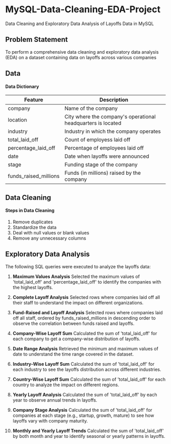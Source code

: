 # MySQL-Data-Cleaning-EDA-Project
Data Cleaning and Exploratory Data Analysis of Layoffs Data in MySQL


## Problem Statement
To perform a comprehensive data cleaning and exploratory data analysis (EDA) on a dataset containing data on layoffs across various companies 


## Data 

#### Data Dictionary
Feature | Description |
--- | --- |
company | Name of the company                    
location | City where the company's operational headquarters is located                 
industry | Industry in which the company operates              
total_laid_off | Count of employess laid off        
percentage_laid_off | Percentage of employees laid off          
date | Date when layoffs were announced     
stage | Funding stage of the company         
funds_raised_millions | Funds (in millions) raised by the company


## Data Cleaning

#### Steps in Data Cleaning
1. Remove duplicates
2. Standardize the data
3. Deal with null values or blank values
4. Remove any unnecessary columns


## Exploratory Data Analysis

The following SQL queries were executed to analyze the layoffs data:

1. **Maximum Values Analysis**
  Selected the maximum values of 'total_laid_off' and 'percentage_laid_off' to identify the companies with the highest layoffs.

3. **Complete Layoff Analysis**
   Selected rows where companies laid off all their staff to understand the impact on different organizations.

4. **Fund-Raised and Layoff Analysis**
   Selected rows where companies laid off all staff, ordered by funds_raised_millions in descending order to observe the correlation between funds raised and layoffs.

5. **Company-Wise Layoff Sum**
   Calculated the sum of 'total_laid_off' for each company to get a company-wise distribution of layoffs.

6. **Date Range Analysis**
   Retrieved the minimum and maximum values of date to understand the time range covered in the dataset.

7. **Industry-Wise Layoff Sum**
   Calculated the sum of 'total_laid_off' for each industry to see the layoffs distribution across different industries.

8. **Country-Wise Layoff Sum**
   Calculated the sum of 'total_laid_off' for each country to analyze the impact on different regions.

9. **Yearly Layoff Analysis**
   Calculated the sum of 'total_laid_off' by each year to observe annual trends in layoffs.

10. **Company Stage Analysis**
   Calculated the sum of 'total_laid_off' for companies at each stage (e.g., startup, growth, mature) to see how layoffs vary with company maturity.

11. **Monthly and Yearly Layoff Trends**
   Calculated the sum of 'total_laid_off' by both month and year to identify seasonal or yearly patterns in layoffs.


